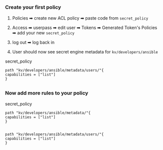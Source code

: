 ##

### Create your first policy


1. Policies ➡ create new ACL policy ➡ paste code from `secret_policy`

2. Access ➡ userpass ➡ edit user ➡ Tokens ➡ Generated Token's Policies ➡ add your new `secret_policy`

3. log out ➡ log back in

4. User should now see secret engine metadata for `kv/developers/ansible`


secret_policy
```
path "kv/developers/ansible/metadata/users/"{
capabilities = ["list"]
}
```

##

### Now add more rules to your policy


secret_policy
```
path "kv/developers/ansible/metadata/"{
capabilities = ["list"]
}


path "kv/developers/ansible/metadata/users/"{
capabilities = ["list"]
}

```
